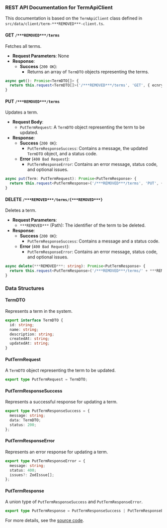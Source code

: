 ### REST API Documentation for TermApiClient

This documentation is based on the `TermApiClient` class defined in `src/data/client/term-***REMOVED***-client.ts`.

#### GET `/***REMOVED***/terms`

Fetches all terms.

- **Request Parameters**: None
- **Response**:
  - **Success** (`200 OK`):
    - Returns an array of `TermDTO` objects representing the terms.

```typescript
async get(): Promise<TermDTO[]> {
  return this.request<TermDTO[]>('/***REMOVED***/terms', 'GET', { ecnryptedFields: [] }) as Promise<TermDTO[]>;
}
```

#### PUT `/***REMOVED***/terms`

Updates a term.

- **Request Body**: 
  - `PutTermRequest`: A `TermDTO` object representing the term to be updated.
- **Response**:
  - **Success** (`200 OK`):
    - `PutTermResponseSuccess`: Contains a message, the updated `TermDTO` object, and a status code.
  - **Error** (`400 Bad Request`):
    - `PutTermResponseError`: Contains an error message, status code, and optional issues.

```typescript
async put(Term: PutTermRequest): Promise<PutTermResponse> {
  return this.request<PutTermResponse>('/***REMOVED***/terms', 'PUT', { ecnryptedFields: [] }, Term) as Promise<PutTermResponse>;
}
```

#### DELETE `/***REMOVED***/terms/{***REMOVED***}`

Deletes a term.

- **Request Parameters**:
  - `***REMOVED***` (Path): The identifier of the term to be deleted.
- **Response**:
  - **Success** (`200 OK`):
    - `PutTermResponseSuccess`: Contains a message and a status code.
  - **Error** (`400 Bad Request`):
    - `PutTermResponseError`: Contains an error message, status code, and optional issues.

```typescript
async delete(***REMOVED***: string): Promise<PutTermResponse> {
  return this.request<PutTermResponse>('/***REMOVED***/terms/' + ***REMOVED***, 'DELETE', { ecnryptedFields: [] }) as Promise<PutTermResponse>;
}
```

### Data Structures

#### TermDTO

Represents a term in the system.

```typescript
export interface TermDTO {
  id: string;
  name: string;
  description: string;
  createdAt: string;
  updatedAt: string;
}
```

#### PutTermRequest

A `TermDTO` object representing the term to be updated.

```typescript
export type PutTermRequest = TermDTO;
```

#### PutTermResponseSuccess

Represents a successful response for updating a term.

```typescript
export type PutTermResponseSuccess = {
  message: string;
  data: TermDTO;
  status: 200;
};
```

#### PutTermResponseError

Represents an error response for updating a term.

```typescript
export type PutTermResponseError = {
  message: string;
  status: 400;
  issues?: ZodIssue[];
};
```

#### PutTermResponse

A union type of `PutTermResponseSuccess` and `PutTermResponseError`.

```typescript
export type PutTermResponse = PutTermResponseSuccess | PutTermResponseError;
```

For more details, see the [source code](https://github.com/CatchTheTornado/doctor-dok/blob/main/src/data/client/term-***REMOVED***-client.ts).
